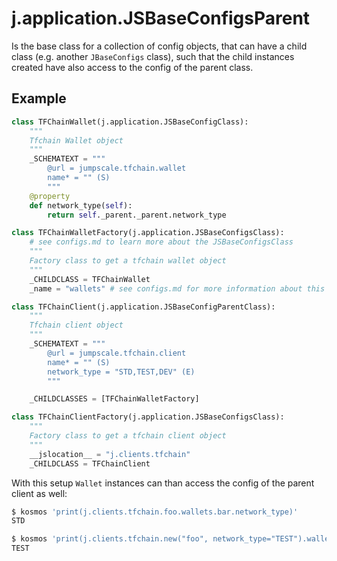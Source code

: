 
# j.application.JSBaseConfigsParent

Is the base class for a collection of config objects,
that can have a child class (e.g. another `JBaseConfigs` class),
such that the child instances created have also access to the config of the parent class.

## Example

```python
class TFChainWallet(j.application.JSBaseConfigClass):
    """
    Tfchain Wallet object
    """
    _SCHEMATEXT = """
        @url = jumpscale.tfchain.wallet
        name* = "" (S)
        """
    @property
    def network_type(self):
        return self._parent._parent.network_type

class TFChainWalletFactory(j.application.JSBaseConfigsClass):
    # see configs.md to learn more about the JSBaseConfigsClass
    """
    Factory class to get a tfchain wallet object
    """
    _CHILDCLASS = TFChainWallet
    _name = "wallets" # see configs.md for more information about this property

class TFChainClient(j.application.JSBaseConfigParentClass):
    """
    Tfchain client object
    """
    _SCHEMATEXT = """
        @url = jumpscale.tfchain.client
        name* = "" (S)
        network_type = "STD,TEST,DEV" (E)
        """

    _CHILDCLASSES = [TFChainWalletFactory]

class TFChainClientFactory(j.application.JSBaseConfigsClass):
    """
    Factory class to get a tfchain client object
    """
    __jslocation__ = "j.clients.tfchain"
    _CHILDCLASS = TFChainClient
```

With this setup `Wallet` instances can than access the config of the parent client as well:

```bash
$ kosmos 'print(j.clients.tfchain.foo.wallets.bar.network_type)'
STD

$ kosmos 'print(j.clients.tfchain.new("foo", network_type="TEST").wallets.bar.network_type)'
TEST
```
